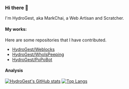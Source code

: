 ### Hi there 👋

I'm HydroGest, aka MarkChai, a Web Artisan and Scratcher.

#### My works:
Here are some repositories that I have contributed.

- [HydroGest/Weblocks](HydroGest/Weblocks)
- [HydroGest/WhoIsPeeping](HydroGest/WhoIsPeeping)
- [HydroGest/PoPoBot](HydroGest/PopoBot)

#### Analysis

[![HydroGest's GitHub stats](https://github-readme-stats.vercel.app/api?username=HydroGest&show_icons=true&hide=prs)]()
[![Top Langs](https://github-readme-stats.vercel.app/api/top-langs/?username=HydroGest&layout=compact)]()


